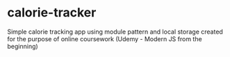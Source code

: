 # calorie-tracker
Simple calorie tracking app using module pattern and local storage created for the purpose of online coursework (Udemy - Modern JS from the beginning)
